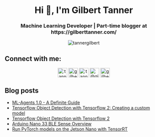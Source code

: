 <h1 align="center">Hi 👋, I'm Gilbert Tanner</h1>
<h3 align="center">Machine Learning Developer | Part-time blogger at https://gilberttanner.com/</h3>

<p align="center">
<img src="https://github-readme-stats.vercel.app/api?username=tannergilbert&show_icons=true" alt="tannergilbert" />
</p>


## Connect with me:
<p align="center">
<a href="https://twitter.com/tanner__gilbert" target="blank"><img align="center" src="https://cdn.jsdelivr.net/npm/simple-icons@3.0.1/icons/twitter.svg" alt="tanner__gilbert" height="30" width="30" /></a>
<a href="https://linkedin.com/in/gilbert-tanner" target="blank"><img align="center" src="https://cdn.jsdelivr.net/npm/simple-icons@3.0.1/icons/linkedin.svg" alt="gilbert-tanner" height="30" width="30" /></a>
<a href="https://kaggle.com/tannergi" target="blank"><img align="center" src="https://cdn.jsdelivr.net/npm/simple-icons@3.0.1/icons/kaggle.svg" alt="tannergi" height="30" width="30" /></a>
<a href="https://medium.com/@gilberttanner" target="blank"><img align="center" src="https://cdn.jsdelivr.net/npm/simple-icons@3.0.1/icons/medium.svg" alt="@gilberttanner" height="30" width="30" /></a>
<a href="https://www.youtube.com/c/gilbert tanner" target="blank"><img align="center" src="https://cdn.jsdelivr.net/npm/simple-icons@3.0.1/icons/youtube.svg" alt="gilbert tanner" height="30" width="30" /></a>
</p>

## Blog posts
<!-- BLOG-POST-LIST:START -->
- [ML-Agents 1.0 - A Definite Guide](gilberttanner.com/blog/ml-agents)
- [Tensorflow Object Detection with Tensorflow 2: Creating a custom model](gilberttanner.com/blog/tensorflow-object-detection-with-tensorflow-2-creating-a-custom-model)
- [Tensorflow Object Detection with Tensorflow 2](gilberttanner.com/blog/object-detection-with-tensorflow-2)
- [Arduino Nano 33 BLE Sense Overview](gilberttanner.com/blog/arduino-nano-33-ble-sense-overview)
- [Run PyTorch models on the Jetson Nano with TensorRT](gilberttanner.com/blog/run-pytorch-models-on-the-jetson-nano-with-tensorrt)
<!-- BLOG-POST-LIST:END -->